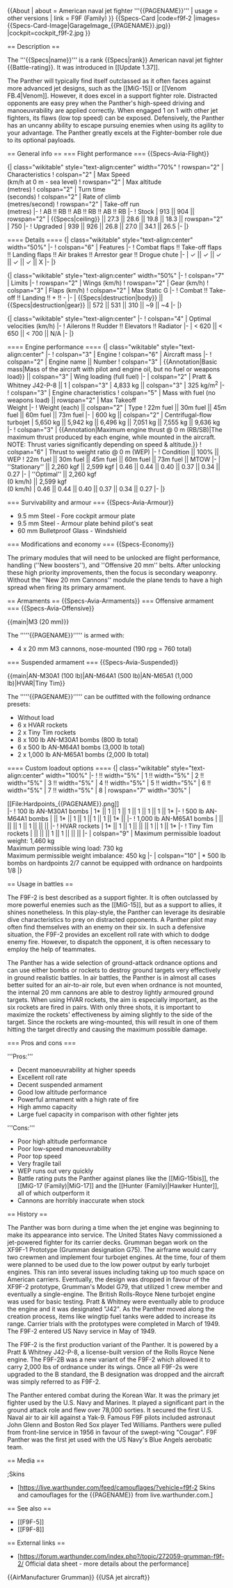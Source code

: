 {{About
| about = American naval jet fighter '''{{PAGENAME}}'''
| usage = other versions
| link = F9F (Family)
}}
{{Specs-Card
|code=f9f-2
|images={{Specs-Card-Image|GarageImage_{{PAGENAME}}.jpg}}
|cockpit=cockpit_f9f-2.jpg
}}

== Description ==
<!-- ''In the description, the first part should be about the history of and the creation and combat usage of the aircraft, as well as its key features. In the second part, tell the reader about the aircraft in the game. Insert a screenshot of the vehicle, so that if the novice player does not remember the vehicle by name, he will immediately understand what kind of vehicle the article is talking about.'' -->
The '''{{Specs|name}}''' is a rank {{Specs|rank}} American naval jet fighter {{Battle-rating}}. It was introduced in [[Update 1.37]].

The Panther will typically find itself outclassed as it often faces against more advanced jet designs, such as the [[MiG-15]] or [[Venom FB.4|Venom]]. However, it does excel in a support fighter role. Distracted opponents are easy prey when the Panther's high-speed driving and manoeuvrability are applied correctly. When engaged 1 on 1 with other jet fighters, its flaws (low top speed) can be exposed. Defensively, the Panther has an uncanny ability to escape pursuing enemies when using its agility to your advantage. The Panther greatly excels at the Fighter-bomber role due to its optional payloads.

== General info ==
=== Flight performance ===
{{Specs-Avia-Flight}}
<!-- ''Describe how the aircraft behaves in the air. Speed, manoeuvrability, acceleration and allowable loads - these are the most important characteristics of the vehicle.'' -->

{| class="wikitable" style="text-align:center" width="70%"
! rowspan="2" | Characteristics
! colspan="2" | Max Speed<br>(km/h at 0 m - sea level)
! rowspan="2" | Max altitude<br>(metres)
! colspan="2" | Turn time<br>(seconds)
! colspan="2" | Rate of climb<br>(metres/second)
! rowspan="2" | Take-off run<br>(metres)
|-
! AB !! RB !! AB !! RB !! AB !! RB
|-
! Stock
| 913 || 904 || rowspan="2" | {{Specs|ceiling}} || 27.3 || 28.6 || 19.8 || 18.3 || rowspan="2" | 750
|-
! Upgraded
| 939 || 926 || 26.8 || 27.0 || 34.1 || 26.5
|-
|}

==== Details ====
{| class="wikitable" style="text-align:center" width="50%"
|-
! colspan="6" | Features
|-
! Combat flaps !! Take-off flaps !! Landing flaps !! Air brakes !! Arrestor gear !! Drogue chute
|-
| ✓ || ✓ || ✓ || ✓ || ✓ || X     <!-- ✓ -->
|-
|}

{| class="wikitable" style="text-align:center" width="50%"
|-
! colspan="7" | Limits
|-
! rowspan="2" | Wings (km/h)
! rowspan="2" | Gear (km/h)
! colspan="3" | Flaps (km/h)
! colspan="2" | Max Static G
|-
! Combat !! Take-off !! Landing !! + !! -
|-
| {{Specs|destruction|body}} || {{Specs|destruction|gear}} || 572 || 531 || 310 || ~9 || ~4
|-
|}

{| class="wikitable" style="text-align:center"
|-
! colspan="4" | Optimal velocities (km/h)
|-
! Ailerons !! Rudder !! Elevators !! Radiator
|-
| < 620 || < 650 || < 700 || N/A
|-
|}

==== Engine performance ====
{| class="wikitable" style="text-align:center"
|-
! colspan="3" | Engine
! colspan="6" | Aircraft mass
|-
! colspan="2" | Engine name || Number
! colspan="3" | {{Annotation|Basic mass|Mass of the aircraft with pilot and engine oil, but no fuel or weapons load}} || colspan="3" | Wing loading (full fuel)
|-
| colspan="2" | Pratt & Whitney J42-P-8 || 1
| colspan="3" | 4,833 kg || colspan="3" | 325 kg/m<sup>2</sup>
|-
! colspan="3" | Engine characteristics
! colspan="5" | Mass with fuel (no weapons load) || rowspan="2" | Max Takeoff<br>Weight
|-
! Weight (each) || colspan="2" | Type
! 22m fuel || 30m fuel || 45m fuel || 60m fuel || 73m fuel
|-
| 600 kg || colspan="2" | Centrifugal-flow turbojet
| 5,650 kg || 5,942 kg || 6,496 kg || 7,051 kg || 7,555 kg || 9,636 kg
|-
! colspan="3" | {{Annotation|Maximum engine thrust @ 0 m (RB/SB)|The maximum thrust produced by each engine, while mounted in the aircraft. NOTE: Thrust varies significantly depending on speed & altitude.}}
! colspan="6" | Thrust to weight ratio @ 0 m (WEP)
|-
! Condition || 100% || WEP
! 22m fuel || 30m fuel || 45m fuel || 60m fuel || 73m fuel || MTOW
|-
| ''Stationary'' || 2,260 kgf || 2,599 kgf
| 0.46 || 0.44 || 0.40 || 0.37 || 0.34 || 0.27
|-
| ''Optimal'' || 2,260 kgf<br>(0 km/h) || 2,599 kgf<br>(0 km/h)
| 0.46 || 0.44 || 0.40 || 0.37 || 0.34 || 0.27
|-
|}

=== Survivability and armour ===
{{Specs-Avia-Armour}}
<!-- ''Examine the survivability of the aircraft. Note how vulnerable the structure is and how secure the pilot is, whether the fuel tanks are armoured, etc. Describe the armour, if there is any, and also mention the vulnerability of other critical aircraft systems.'' -->

* 9.5 mm Steel - Fore cockpit armour plate
* 9.5 mm Steel - Armour plate behind pilot's seat
* 60 mm Bulletproof Glass - Windshield

=== Modifications and economy ===
{{Specs-Economy}}

The primary modules that will need to be unlocked are flight performance, handling (''New boosters''), and ''Offensive 20 mm'' belts. After unlocking these high priority improvements, then the focus is secondary weaponry. Without the ''New 20 mm Cannons'' module the plane tends to have a high spread when firing its primary armament.

== Armaments ==
{{Specs-Avia-Armaments}}
=== Offensive armament ===
{{Specs-Avia-Offensive}}
<!-- ''Describe the offensive armament of the aircraft, if any. Describe how effective the cannons and machine guns are in a battle, and also what belts or drums are better to use. If there is no offensive weaponry, delete this subsection.'' -->
{{main|M3 (20 mm)}}

The '''''{{PAGENAME}}''''' is armed with:

* 4 x 20 mm M3 cannons, nose-mounted (190 rpg = 760 total)

=== Suspended armament ===
{{Specs-Avia-Suspended}}
<!-- ''Describe the aircraft's suspended armament: additional cannons under the wings, bombs, rockets and torpedoes. This section is especially important for bombers and attackers. If there is no suspended weaponry remove this subsection.'' -->
{{main|AN-M30A1 (100 lb)|AN-M64A1 (500 lb)|AN-M65A1 (1,000 lb)|HVAR|Tiny Tim}}

The '''''{{PAGENAME}}''''' can be outfitted with the following ordnance presets:

* Without load
* 6 x HVAR rockets
* 2 x Tiny Tim rockets
* 8 x 100 lb AN-M30A1 bombs (800 lb total)
* 6 x 500 lb AN-M64A1 bombs (3,000 lb total)
* 2 x 1,000 lb AN-M65A1 bombs (2,000 lb total)

==== Custom loadout options ====
{| class="wikitable" style="text-align:center" width="100%"
|-
! !! width="5%" | 1 !! width="5%" | 2 !! width="5%" | 3 !! width="5%" | 4 !! width="5%" | 5 !! width="5%" | 6 !! width="5%" | 7 !! width="5%" | 8
| rowspan="7" width="30%" | <div class="ttx-image">[[File:Hardpoints_{{PAGENAME}}.png]]</div>
|-
! 100 lb AN-M30A1 bombs
| 1* || 1 || 1 || 1 || 1 || 1 || 1 || 1*
|-
! 500 lb AN-M64A1 bombs
| || 1* || 1 || 1 || 1 || 1 || 1* ||
|-
! 1,000 lb AN-M65A1 bombs
| || || || 1 || 1 || || ||
|-
! HVAR rockets
| 1* || 1 || 1 || || || 1 || 1 || 1*
|-
! Tiny Tim rockets
| || || || 1 || 1 || || ||
|-
| colspan="9" | Maximum permissible loadout weight: 1,460 kg<br>Maximum permissible wing load: 730 kg<br>Maximum permissible weight imbalance: 450 kg
|-
| colspan="10" | * 500 lb bombs on hardpoints 2/7 cannot be equipped with ordnance on hardpoints 1/8
|}

== Usage in battles ==
<!-- ''Describe the tactics of playing in the aircraft, the features of using aircraft in a team and advice on tactics. Refrain from creating a "guide" - do not impose a single point of view, but instead, give the reader food for thought. Examine the most dangerous enemies and give recommendations on fighting them. If necessary, note the specifics of the game in different modes (AB, RB, SB).'' -->

The F9F-2 is best described as a support fighter. It is often outclassed by more powerful enemies such as the [[MiG-15]], but as a support to allies, it shines nonetheless. In this play-style, the Panther can leverage its desirable dive characteristics to prey on distracted opponents. A Panther pilot may often find themselves with an enemy on their six. In such a defensive situation, the F9F-2 provides an excellent roll rate with which to dodge enemy fire. However, to dispatch the opponent, it is often necessary to employ the help of teammates.

The Panther has a wide selection of ground-attack ordnance options and can use either bombs or rockets to destroy ground targets very effectively in ground realistic battles. In air battles, the Panther is in almost all cases better suited for an air-to-air role, but even when ordnance is not mounted, the internal 20 mm cannons are able to destroy lightly armoured ground targets. When using HVAR rockets, the aim is especially important, as the six rockets are fired in pairs. With only three shots, it is important to maximize the rockets' effectiveness by aiming slightly to the side of the target. Since the rockets are wing-mounted, this will result in one of them hitting the target directly and causing the maximum possible damage.

=== Pros and cons ===
<!-- ''Summarise and briefly evaluate the vehicle in terms of its characteristics and combat effectiveness. Mark its pros and cons in the bulleted list. Try not to use more than 6 points for each of the characteristics. Avoid using categorical definitions such as "bad", "good" and the like - use substitutions with softer forms such as "inadequate" and "effective".'' -->

'''Pros:'''

* Decent manoeuvrability at higher speeds
* Excellent roll rate
* Decent suspended armament
* Good low altitude performance
* Powerful armament with a high rate of fire
* High ammo capacity
* Large fuel capacity in comparison with other fighter jets

'''Cons:'''

* Poor high altitude performance
* Poor low-speed manoeuvrability
* Poor top speed
* Very fragile tail
* WEP runs out very quickly
* Battle rating puts the Panther against planes like the [[MiG-15bis]], the [[MiG-17 (Family)|MiG-17]] and the [[Hunter (Family)|Hawker Hunter]], all of which outperform it
* Cannons are horribly inaccurate when stock

== History ==
<!-- ''Describe the history of the creation and combat usage of the aircraft in more detail than in the introduction. If the historical reference turns out to be too long, take it to a separate article, taking a link to the article about the vehicle and adding a block "/History" (example: <nowiki>https://wiki.warthunder.com/(Vehicle-name)/History</nowiki>) and add a link to it here using the <code>main</code> template. Be sure to reference text and sources by using <code><nowiki><ref></ref></nowiki></code>, as well as adding them at the end of the article with <code><nowiki><references /></nowiki></code>. This section may also include the vehicle's dev blog entry (if applicable) and the in-game encyclopedia description (under <code><nowiki>=== In-game description ===</nowiki></code>, also if applicable).'' -->

The Panther was born during a time when the jet engine was beginning to make its appearance into service. The United States Navy commissioned a jet-powered fighter for its carrier decks. Grumman began work on the XF9F-1 Prototype (Grumman designation G75). The airframe would carry two crewmen and implement four turbojet engines. At the time, four of them were planned to be used due to the low power output by early turbojet engines. This ran into several issues including taking up too much space on American carriers. Eventually, the design was dropped in favour of the XF9F-2 prototype, Grumman's Model G79, that utilized 1 crew member and eventually a single-engine. The British Rolls-Royce Nene turbojet engine was used for basic testing. Pratt & Whitney were eventually able to produce the engine and it was designated "J42". As the Panther moved along the creation process, items like wingtip fuel tanks were added to increase its range. Carrier trials with the prototypes were completed in March of 1949. The F9F-2 entered US Navy service in May of 1949.

The F9F-2 is the first production variant of the Panther. It is powered by a Pratt & Whitney J42-P-8, a license-built version of the Rolls Royce Nene engine. The F9F-2B was a new variant of the F9F-2 which allowed it to carry 2,000 lbs of ordnance under its wings. Once all F9F-2s were upgraded to the B standard, the B designation was dropped and the aircraft was simply referred to as F9F-2.

The Panther entered combat during the Korean War. It was the primary jet fighter used by the U.S. Navy and Marines. It played a significant part in the ground attack role and flew over 78,000 sorties. It secured the first U.S. Naval air to air kill against a Yak-9. Famous F9F pilots included astronaut John Glenn and Boston Red Sox player Ted Williams. Panthers were pulled from front-line service in 1956 in favour of the swept-wing "Cougar". F9F Panther was the first jet used with the US Navy's Blue Angels aerobatic team.

== Media ==
<!-- ''Excellent additions to the article would be video guides, screenshots from the game, and photos.'' -->

;Skins
* [https://live.warthunder.com/feed/camouflages/?vehicle=f9f-2 Skins and camouflages for the {{PAGENAME}} from live.warthunder.com.]

== See also ==
<!-- ''Links to the articles on the War Thunder Wiki that you think will be useful for the reader, for example:''
* ''reference to the series of the aircraft;''
* ''links to approximate analogues of other nations and research trees.'' -->

* [[F9F-5]]
* [[F9F-8]]

== External links ==
<!-- ''Paste links to sources and external resources, such as:''
* ''topic on the official game forum;''
* ''other literature.'' -->

* [https://forum.warthunder.com/index.php?/topic/272059-grumman-f9f-2/ Official data sheet - more details about the performance]

{{AirManufacturer Grumman}}
{{USA jet aircraft}}